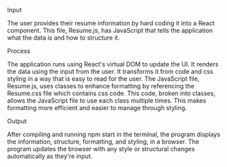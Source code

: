 Input

The user provides their resume information by hard coding it into a React component. This file, Resume.js, has JavaScript that tells the application what the data is and how to structure it. 

Process

The application runs using React's virtual DOM to update the UI. It renders the data using the input from the user. It transforms it from code and css styling in a way that is easy to read for the user.
The JavaScript file, Resume.js, uses classes to enhance formatting by referencing the Resume.css file which contains css code. This code, broken into classes, allows the JavaScript file to use each class multiple times. This makes formatting more efficient and easier to manage through styling.

Output

After compiling and running npm start in the terminal, the program displays the information, structure, formatting, and styling, in a browser. The program updates the browser with any style or structural changes automatically as they're input.
